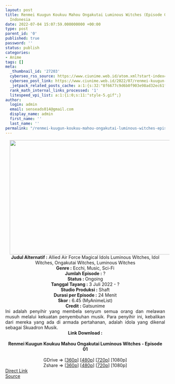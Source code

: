 ```yaml
---
layout: post
title: Renmei Kuugun Koukuu Mahou Ongakutai Luminous Witches (Episode 01) Subtitle
  Indonesia
date: 2022-07-04 15:07:59.000000000 +00:00
type: post
parent_id: '0'
published: true
password: ''
status: publish
categories:
- Anime
tags: []
meta:
  _thumbnail_id: '27203'
  cyberseo_rss_source: https://www.ciunime.web.id/atom.xml?start-index=1
  cyberseo_post_link: https://www.ciunime.web.id/2022/07/renmei-kuugun-koukuu-mahou-ongakutai.html
  _jetpack_related_posts_cache: a:1:{s:32:"8f6677c9d6b0f903e98ad32ec61f8deb";a:2:{s:7:"expires";i:1663333017;s:7:"payload";a:3:{i:0;a:1:{s:2:"id";i:29284;}i:1;a:1:{s:2:"id";i:28361;}i:2;a:1:{s:2:"id";i:27500;}}}}
  rank_math_internal_links_processed: '1'
  litespeed_vpi_list: a:1:{i:0;s:11:"style-5.gif";}
author:
  login: admin
  email: senseads014@gmail.com
  display_name: admin
  first_name: ''
  last_name: ''
permalink: "/renmei-kuugun-koukuu-mahou-ongakutai-luminous-witches-episode-01-subtitle-indonesia/"
---
```

<div class="separator" style="clear: both; text-align: center;"><a href="https://blogger.googleusercontent.com/img/b/R29vZ2xl/AVvXsEjbN_xMtHANK6Fcj0iK7baOk_dFBpFlQj4TgZXvRXzc3mGQF_22J2VInuSW6naR5f_FBqMZa70guo2ToctcmN8jy-9EFbY2Q0-lNn1IZBw_foH4F3po0fs0-BUgsZZ5bsAgtS4ynX_7B4dB6jJOWZ4yLbo4TmSHZ_KWZUjwF93w6j6r5w5iFCNGBkwa/s1280/Renmei%20Kuugun%20Koukuu%20Mahou%20Ongakutai%20Luminous%20Witches.jpg" style="margin-left: 1em; margin-right: 1em;"><img border="0" data-original-height="720" data-original-width="1280" height="360" src="{{ site.baseurl }}/assets/2022/07/Renmei%20Kuugun%20Koukuu%20Mahou%20Ongakutai%20Luminous%20Witches.jpg" width="640" /></a></div>
<div class="separator" style="clear: both; text-align: center;"></div>
<div style="text-align: center;"><b>Judul</b><b><b> Alternatif</b> :</b> Allied Air Force Magical Idols Luminous Witches, Idol Witches, Ongakutai Witches,&nbsp;Luminous Witches</div>
<div style="text-align: center;"><b><b>Genre :</b></b> Ecchi, Music, Sci-Fi</div>
<div style="text-align: center;"><b>Jumlah Episode :</b> ?<br /><b>Status :&nbsp;</b>Ongoing<br /><b>Tanggal Tayang :</b> 3 Juli 2022 - ?<br /><b>Studio Produksi :</b>&nbsp;Shaft<br /><b>Durasi per Episode :</b> 24 Menit</div>
<div style="text-align: center;"><b>Skor :</b> 6.45 (MyAnimeList)</div>
<div style="text-align: center;"><b>Credit :</b>&nbsp;Gatsunime</div>
<div style="text-align: center;"></div>
<div style="text-align: justify;">Ini adalah penyihir yang membela senyum semua orang dan melawan musuh melalui kekuatan penyembuhan musik. Para penyihir ini, kebalikan dari mereka yang ada di armada pertahanan, adalah idola yang dikenal sebagai Skuadron Musik.</div>
<div style="text-align: justify;"></div>
<div style="text-align: justify;"></div>
<div style="text-align: center;">
<div style="text-align: center;">
<div style="text-align: left;">
<div style="text-align: center;"><b>Link Download :</b></div>
<div style="text-align: center;"><b><br /></b></div>
<div style="text-align: center;"><span style="text-align: left;"><b>Renmei Kuugun Koukuu Mahou Ongakutai Luminous Witches&nbsp;</b></span><b>- Episode 01</b></div>
<div style="text-align: center;"><b><br /></b></div>
<div style="text-align: center;">GDrive =&gt; [<a href="http://www.solidfiles.com/v/2YAmRkNvDPDmK" target="_blank" rel="noopener">360p</a>] [<a href="http://www.solidfiles.com/v/8yGmPQ3Q32ZNZ" target="_blank" rel="noopener">480p</a>] [<a href="http://www.solidfiles.com/v/eZRwL5d828Wya" target="_blank" rel="noopener">720p</a>] [1080p]</div>
<div style="text-align: center;">Zshare =&gt; [<a href="https://www9.zippyshare.com/v/wfxlHdiB/file.html" target="_blank" rel="noopener">360p</a>] [<a href="https://www9.zippyshare.com/v/3NVXuwxp/file.html" target="_blank" rel="noopener">480p</a>] [<a href="https://www9.zippyshare.com/v/cz6dRdHv/file.html" target="_blank" rel="noopener">720p</a>] [1080p]</div>
</div>
</div>
</div>
<link rel="stylesheet" href="https://cdnjs.cloudflare.com/ajax/libs/font-awesome/4.7.0/css/font-awesome.min.css" />
<div class="divbtn"> <a href="https://handymansurrender.com/fihup8buzv?key=94550f7ce39444073321dde3b8782f97" class="btn"><i class="fa fa-download"></i> Direct Link</a> <br /><a href="https://www.ciunime.web.id/2022/07/renmei-kuugun-koukuu-mahou-ongakutai.html">Source</a> </div>
